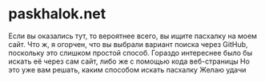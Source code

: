 # paskhalok.net
Если вы оказались тут, то вероятнее всего, вы ищите пасхалку на моем сайт. 
Что ж, я огорчен, что вы выбрали вариант поиска через GitHub, поскольку это слишком простой способ. 
Гораздо интереснее было бы искать её через сам сайт, либо же с помощью кода веб-страницы
Но это уже вам решать, каким способом искать пасхалку
Желаю удачи
